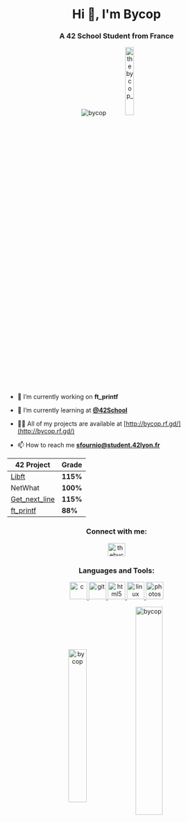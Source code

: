 <h1 align="center">Hi 👋, I'm Bycop</h1>
<h3 align="center">A 42 School Student from France</h3>

<p align="center"> <img src="https://komarev.com/ghpvc/?username=bycop&label=Profile%20views&color=0e75b6&style=flat" alt="bycop" /> <a href="https://twitter.com/thebycop_" target="blank"><img src="https://img.shields.io/twitter/follow/thebycop_?logo=twitter&style=for-the-badge" height="20%" width="20%" alt="thebycop_" /></a></p>

<p align="left">  </p>

- 🔭 I’m currently working on **ft_printf**

- 🌱 I’m currently learning at [**@42School**](https://github.com/42School)

- 👨‍💻 All of my projects are available at [http://bycop.rf.gd/](http://bycop.rf.gd/)

- 📫 How to reach me **sfournio@student.42lyon.fr**

| 42 Project        | Grade      |
| -----|-----|
| <a href="https://github.com/bycop/42-libft"> Libft </a> | **115%** |
| NetWhat | **100%** |
| <a href="https://github.com/bycop/42-get_next_line"> Get_next_line </a> | **115%** |
| <a href="https://github.com/bycop/42-ft_printf"> ft_printf </a> | **88%** |

<h3 align="center">Connect with me:</h3>
<p align="center">
<a href="https://twitter.com/thebycop_" target="blank"><img align="center" src="https://cdn.jsdelivr.net/npm/simple-icons@3.0.1/icons/twitter.svg" alt="thebycop_" height="30" width="40" /></a>
</p>

<h3 align="center">Languages and Tools:</h3>
<p align="center"> <a href="https://www.cprogramming.com/" target="_blank"> <img src="https://devicons.github.io/devicon/devicon.git/icons/c/c-original.svg" alt="c" width="40" height="40"/> </a> <a href="https://git-scm.com/" target="_blank"> <img src="https://www.vectorlogo.zone/logos/git-scm/git-scm-icon.svg" alt="git" width="40" height="40"/> </a> <a href="https://www.w3.org/html/" target="_blank"> <img src="https://devicons.github.io/devicon/devicon.git/icons/html5/html5-original-wordmark.svg" alt="html5" width="40" height="40"/> </a> <a href="https://www.linux.org/" target="_blank"> <img src="https://devicons.github.io/devicon/devicon.git/icons/linux/linux-original.svg" alt="linux" width="40" height="40"/> </a> <a href="https://www.photoshop.com/en" target="_blank"> <img src="https://devicons.github.io/devicon/devicon.git/icons/photoshop/photoshop-plain.svg" alt="photoshop" width="40" height="40"/> </a> </p>

<p align="center"><img align="center" src="https://github-readme-stats.vercel.app/api/top-langs?username=bycop&show_icons=true&locale=en&layout=compact" alt="bycop" height="30%" width="29%"/>&nbsp;<img align="center" src="https://github-readme-stats.vercel.app/api?username=bycop&show_icons=true&locale=en" alt="bycop" height="35%" width="35%" /></p>

<p></p>

